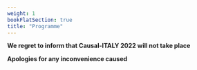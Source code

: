 ```yaml
---
weight: 1
bookFlatSection: true
title: "Programme"
---
```


**We regret to inform that Causal-ITALY 2022 will not take place**

**Apologies for any inconvenience caused**
